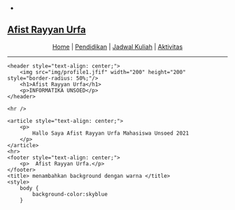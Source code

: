 <html>
<head>
    <meta charset="utf-8">
    <meta name="viewport" content="width=device-width, initial-scale=1">
    <title>Afist Rayyan Urfa</title>
    <link rel="stylesheet" type="text/css" href="css/style.css">
    <link rel="stylesheet" type="text/css" href="https://cdnjs.cloudflare.com/ajax/libs/font-awesome/6.1.0/css/all.min.css">
</head>
<body>
    <div class="medsos">
        <div class="container">
            <ul>
                <li><a href="https://instagram.com/afistrayyan_3101?utm_medium=copy_link"><i class="fa-brands fa-instagram"></i> </a></li>
            </ul>
        </div>
    </div>


<body>
    <nav>
        <h1><a href="indek.html">Afist Rayyan Urfa</a></h1>
    <nav> <center> 
        <a href="Home.html">Home</a> |
        <a href="Pendidikan.html">Pendidikan</a> |
        <a href="Jadwal Kuliah.html">Jadwal Kuliah</a> |
        <a href="Aktivitas.html">Aktivitas</a>
        </center>
    </nav>
    <hr />

    <header style="text-align: center;">
        <img src="img/profile1.jfif" width="200" height="200" style="border-radius: 50%;"/>
        <h1>Afist Rayyan Urfa</h1>
        <p>INFORMATIKA UNSOED</p>
    </header>

    <hr />

    <article style="text-align: center;">
        <p>
            Hallo Saya Afist Rayyan Urfa Mahasiswa Unsoed 2021
        </p>
    </article>
    <hr>
    <footer style="text-align: center;">
        <p>  Afist Rayyan Urfa.</p>
    </footer>
    <title> menambahkan background dengan warna </title>
    <style>
        body {
            background-color:skyblue
        }
</body>
</html>
